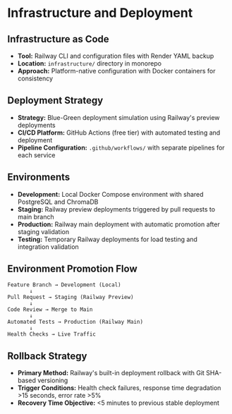 # Infrastructure and Deployment

## Infrastructure as Code
- **Tool:** Railway CLI and configuration files with Render YAML backup
- **Location:** `infrastructure/` directory in monorepo
- **Approach:** Platform-native configuration with Docker containers for consistency

## Deployment Strategy
- **Strategy:** Blue-Green deployment simulation using Railway's preview deployments
- **CI/CD Platform:** GitHub Actions (free tier) with automated testing and deployment
- **Pipeline Configuration:** `.github/workflows/` with separate pipelines for each service

## Environments
- **Development:** Local Docker Compose environment with shared PostgreSQL and ChromaDB
- **Staging:** Railway preview deployments triggered by pull requests to main branch
- **Production:** Railway main deployment with automatic promotion after staging validation
- **Testing:** Temporary Railway deployments for load testing and integration validation

## Environment Promotion Flow
```
Feature Branch → Development (Local)
       ↓
Pull Request → Staging (Railway Preview)  
       ↓
Code Review → Merge to Main
       ↓
Automated Tests → Production (Railway Main)
       ↓
Health Checks → Live Traffic
```

## Rollback Strategy
- **Primary Method:** Railway's built-in deployment rollback with Git SHA-based versioning
- **Trigger Conditions:** Health check failures, response time degradation >15 seconds, error rate >5%
- **Recovery Time Objective:** <5 minutes to previous stable deployment
